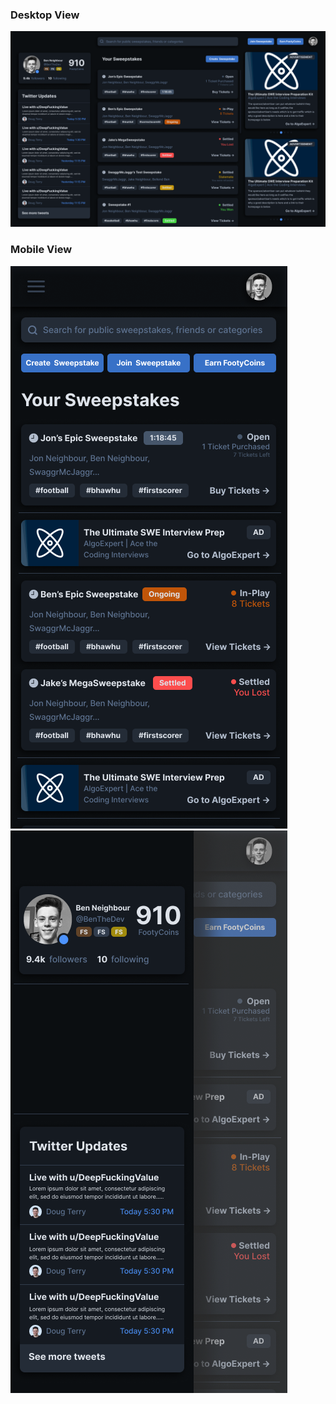 ### Desktop View

<img src="./designs/UI/Dashboard/Desktop/Iteration 3 - Dashboard.PNG" />



### Mobile View

<img src="./designs/UI/Dashboard/Mobile/Iteration 3 - Dashboard.PNG" />
<img src="./designs/UI/Dashboard/Mobile/Iteration 3 - Dashboard (Sidebar).png" />
